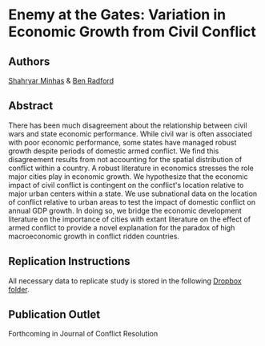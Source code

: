 # Enemy at the Gates: Variation in Economic Growth from Civil Conflict

Authors
---
[Shahryar Minhas](s7minhas.com) & [Ben Radford](benradford.com)

Abstract
---
There has been much disagreement about the relationship between civil wars and state economic performance. While civil war is often associated with poor economic performance, some states have managed robust growth despite periods of domestic armed conflict. We find this disagreement results from not accounting for the spatial distribution of conflict within a country. A robust literature in economics stresses the role major cities play in economic growth. We hypothesize that the economic impact of civil conflict is contingent on the conflict's location relative to major urban centers within a state. We use subnational data on the location of conflict relative to urban areas to test the impact of domestic conflict on annual GDP growth. In doing so, we bridge the economic development literature on the importance of cities with extant literature on the effect of armed conflict to provide a novel explanation for the paradox of high macroeconomic growth in conflict ridden countries. 

Replication Instructions
---
All necessary data to replicate study is stored in the following [Dropbox folder](https://www.dropbox.com/sh/kuntud03b5pm37x/AABQ92j57173yS5PSe9fFXSJa?dl=0).

Publication Outlet
---
Forthcoming in Journal of Conflict Resolution
